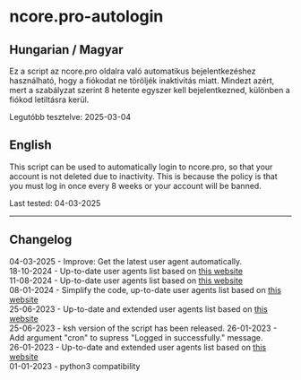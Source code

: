 # ncore.pro-autologin


## Hungarian / Magyar

Ez a script az ncore.pro oldalra való automatikus bejelentkezéshez használható, hogy a fiókodat ne töröljék inaktivitás miatt.
Mindezt azért, mert a szabályzat szerint 8 hetente egyszer kell bejelentkezned, különben a fiókod letiltásra kerül.

Legutóbb tesztelve: 2025-03-04


## English

This script can be used to automatically login to ncore.pro, so that your account is not deleted due to inactivity.
This is because the policy is that you must log in once every 8 weeks or your account will be banned.

Last tested: 04-03-2025

---

## Changelog

04-03-2025 - Improve: Get the latest user agent automatically.  
18-10-2024 - Up-to-date user agents list based on [this website](https://www.whatismybrowser.com/guides/the-latest-user-agent/)  
11-08-2024 - Up-to-date user agents list based on [this website](https://www.whatismybrowser.com/guides/the-latest-user-agent/)  
08-01-2024 - Simplify the code, up-to-date user agents list based on [this website](https://www.whatismybrowser.com/guides/the-latest-user-agent/)  
25-06-2023 - Up-to-date and extended user agents list based on [this website](https://www.whatismybrowser.com/guides/the-latest-user-agent/)  
25-06-2023 - ksh version of the script has been released.
26-01-2023 - Add argument "cron" to supress "Logged in successfully." message.   
26-01-2023 - Up-to-date and extended user agents list based on [this website](https://www.whatismybrowser.com/guides/the-latest-user-agent/)   
01-01-2023 - python3 compatibility

